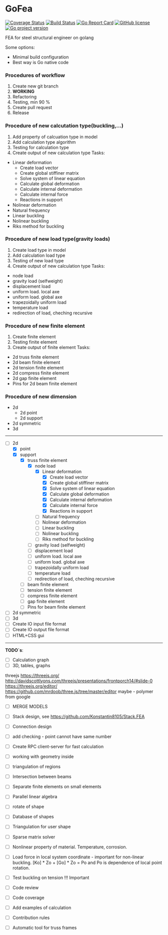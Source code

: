 # GoFea

[![Coverage Status](https://coveralls.io/repos/github/Konstantin8105/GoFea/badge.svg?branch=master)](https://coveralls.io/github/Konstantin8105/GoFea?branch=master)
[![Build Status](https://travis-ci.org/Konstantin8105/GoFea.svg?branch=master)](https://travis-ci.org/Konstantin8105/GoFea)
[![Go Report Card](https://goreportcard.com/badge/github.com/Konstantin8105/GoFea)](https://goreportcard.com/report/github.com/Konstantin8105/GoFea)
[![GitHub license](https://img.shields.io/badge/license-MIT-blue.svg)](https://github.com/Konstantin8105/GoFea/blob/master/LICENSE)
[![Go project version](https://badge.fury.io/go/github.com%2FKonstantin8105%2FGoFea.svg)](https://badge.fury.io/go/github.com%2FKonstantin8105%2FGoFea)

FEA for steel structural engineer on golang

Some options:
* Minimal build configuration
* Best way is Go native code

### Procedures of workflow
1. Create new git branch
2. **WORKING**
3. Refactoring
4. Testing, min 90 %
5. Create pull request
6. Release

### Procedure of new calcutation type(buckling,...)
1. Add property of calcuation type in model
2. Add calculation type algorithm
3. Testing for calculation type
4. Create output of new calculation type
Tasks:
- Linear deformation
	- Create load vector
	- Create global stiffiner matrix
	- Solve system of linear equation
	- Calculate global deformation
	- Calculate internal deformation
	- Calculate internal force
	- Reactions in support
- Nolinear deformation
- Natural frequency
- Linear buckling
- Nolinear buckling
- Riks method for buckling

### Procedure of new load type(gravity loads)
1. Create load type in model
2. Add calculation load type
3. Testing of new load type
4. Create output of new calculation type
Tasks:
- node load
- gravity load (selfweight)
- displacement load
- uniform load. local axe
- uniform load. global axe
- trapezoidally uniform load
- temperature load
- redirection of load, cheching recursive

### Procedure of new finite element
1. Create finite element
2. Testing finite element
3. Create output of finite element
Tasks:
- 2d truss finite element
- 2d beam finite element
- 2d tension finite element
- 2d compress finite element
- 2d gap finite element
- Pins for 2d beam finite element

### Procedure of new dimension
- 2d
	- 2d point
	- 2d support
- 2d symmetric
- 3d

---------------------

- [ ] 2d
	- [x] point
	- [x] support
		- [x] truss finite element
			- [x] node load
				- [x] Linear deformation
					- [x] Create load vector
					- [x] Create global stiffiner matrix
					- [x] Solve system of linear equation
					- [x] Calculate global deformation
					- [x] Calculate internal deformation
					- [x] Calculate internal force
					- [x] Reactions in support
				- [ ] Natural frequency
				- [ ] Nolinear deformation
				- [ ] Linear buckling
				- [ ] Nolinear buckling
				- [ ] Riks method for buckling
			- [ ] gravity load (selfweight)
			- [ ] displacement load
			- [ ] uniform load. local axe
			- [ ] uniform load. global axe
			- [ ] trapezoidally uniform load
			- [ ] temperature load
			- [ ] redirection of load, cheching recursive
		- [ ] beam finite element
		- [ ] tension finite element
		- [ ] compress finite element
		- [ ] gap finite element
		- [ ] Pins for beam finite element
- [ ] 2d symmetric
- [ ] 3d
- [ ] Create IO input  file format
- [ ] Create IO output file format
- [ ] HTML+CSS gui

---------------------

**TODO`s**:

- [ ] Calculation graph
- [ ] 3D, tables, graphs

threejs
https://threejs.org/
http://davidscottlyons.com/threejs/presentations/frontporch14/#slide-0
https://threejs.org/editor/
https://github.com/mrdoob/three.js/tree/master/editor
maybe - polymer from google

- [ ] MERGE MODELS

- [ ] Stack design, see https://github.com/Konstantin8105/Stack.FEA
- [ ] Connection design

- [ ] add checking - point cannot have same number
- [ ] Create RPC client-server for fast calculation
- [ ] working with geometry inside
- [ ] triangulation of regions
- [ ] Intersection between beams
- [ ] Separate finite elements on small elements
- [ ] Parallel linear algebra
- [ ] rotate of shape
- [ ] Database of shapes
- [ ] Triangulation for user shape
- [ ] Sparse matrix solver
- [ ] Nonlinear property of material. Temperature, corrosion.
- [ ] Load force in local system coordinate - important for non-linear buckling. [Ko] * Zo + [Go] * Zo = Po and Po is dependence of local point rotation.
- [ ] Test buckling on tension !!! Important
- [ ] Code review
- [ ] Code coverage
- [ ] Add examples of calculation
- [ ] Contribution rules
- [ ] Automatic tool for truss frames
